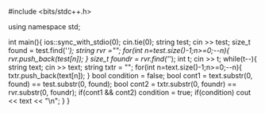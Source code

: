 #include <bits/stdc++.h>

using namespace std;

int main(){
    ios::sync_with_stdio(0);
    cin.tie(0);
    string test; cin >> test;
    size_t found = test.find('*');
    string rvr ="";
    for(int n=test.size()-1;n>=0;--n){
        rvr.push_back(test[n]);
    }
    size_t foundr = rvr.find('*');
    int t; cin >> t;
    while(t--){
        string text; cin >> text;
        string txtr = "";
        for(int n=text.size()-1;n>=0;--n){
            txtr.push_back(text[n]);
        }
        bool condition = false;
        bool cont1 = text.substr(0, found) == test.substr(0, found);
        bool cont2 = txtr.substr(0, foundr) == rvr.substr(0, foundr);
        if(cont1 && cont2)
            condition = true;
        if(condition)
            cout << text << "\n";
    }
}
